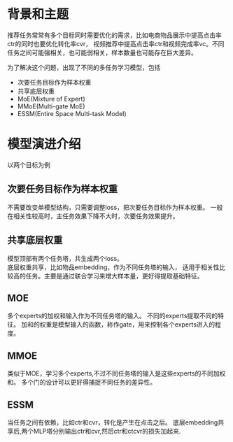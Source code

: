 # 背景和主题

推荐任务常常有多个目标同时需要优化的需求，比如电商物品展示中提高点击率ctr的同时也要优化转化率cvr，
视频推荐中提高点击率ctr和视频完成率vc。不同任务之间可能强相关，也可能弱相关，样本数量也可能存在巨大差异。


为了解决这个问题，出现了不同的多任务学习模型，包括
- 次要任务目标作为样本权重
- 共享底层权重
- MoE(Mixture of Expert)
- MMoE(Multi-gate MoE)
- ESSM(Entire Space Multi-task Model)

# 模型演进介绍
以两个目标为例

## 次要任务目标作为样本权重
不需要改变单模型结构，只需要调整loss，把次要任务目标作为样本权重。
一般在相关性较高时，主任务效果下降不大时，次要任务效果提升。

## 共享底层权重
模型顶部有两个任务塔，共生成两个loss。  
底层权重共享，比如物品embedding，作为不同任务塔的输入，
适用于相关性比较高的任务。主要是通过联合学习来增大样本量，更好得提取基础特征。

## MOE
多个experts的加权和输入作为不同任务塔的输入。
不同的experts提取不同的特征。
加和的权重是模型输入的函数，称作gate，用来控制各个experts进入的程度。

## MMOE
类似于MOE，学习多个experts,不过不同任务塔的输入是这些experts的不同加权和。
多个门的设计可以更好得捕捉不同任务的差异性。

## ESSM
当任务之间有依赖，比如ctr和cvr，转化是产生在点击之后。
底层embedding共享后,两个MLP塔分别输出ctr和cvr,然后ctr和ctcvr的损失加起来.

